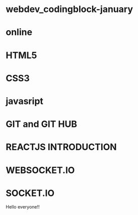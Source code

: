 # webdev_codingblock-january
# online
# HTML5
# CSS3
# javasript
# GIT and GIT HUB
# REACTJS INTRODUCTION
# WEBSOCKET.IO
# SOCKET.IO

Hello everyone!!
